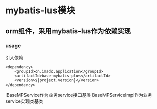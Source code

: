 # mybatis-lus模块

## orm组件，采用mybatis-lus作为依赖实现

### usage

引入依赖

~~~
<dependency>
    <groupId>cn.imadc.application</groupId>
    <artifactId>base-mybatis-plus</artifactId>
    <version>${project.version}</version>
</dependency>
~~~

IBaseMPService作为业务service接口基类
BaseMPServiceImpl作为业务service实现类基类
